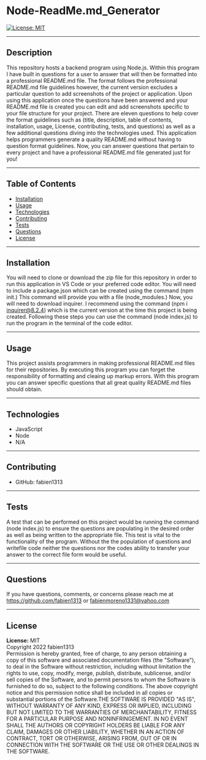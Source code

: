 # Node-ReadMe.md_Generator
  [![License: MIT](https://img.shields.io/badge/License-MIT-yellow.svg)](https://opensource.org/licenses/MIT)
  <hr>

  ## Description
  This repository hosts a backend program using Node.js. Within this program I have built in questions for a user to answer that will then be formatted into a professional README.md file. The format follows the professional README.md file guidelines however, the current version excludes a particular question to add screenshots of the project or application. Upon using this application once the questions have been answered and your README.md file is created you can edit and add screenshots specific to your file structure for your project. There are eleven questions to help cover the format guidelines such as (title, description, table of contents, installation, usage, License, contributing, tests, and questions) as well as a few additional questions diving into the technologies used. This application helps programmers generate a quality README.md without having to question format guidelines. Now, you can answer questions that pertain to every project and have a professional README.md file generated just for you!
  <hr>

  ## Table of Contents
  - [Installation](#installation)
  - [Usage](#usage)
  - [Technologies](#technologies)
  - [Contributing](#contributing)
  - [Tests](#tests)
  - [Questions](#questions)
  - [License](#license)
  <hr>

  ## Installation
  You will need to clone or download the zip file for this repository in order to run this application in VS Code or your preferred code editor. You will need to include a package.json which can be created using the command (npm init.) This command will provide you with a file (node_modules.) Now, you will need to download inquirer. I recommend using the command (npm i inquirer@8.2.4) which is the current version at the time this project is being created. Following these steps you can use the command (node index.js) to run the program in the terminal of the code editor.
  <hr>

  ## Usage
  This project assists programmers in making professional README.md files for their repositories. By executing this program you can forget the responsibility of formatting and cleaing up markup errors. With this program you can answer specific questions that all great quality README.md files should obtain.
  <hr>

  ## Technologies
 - JavaScript
 - Node
 - N/A
 <hr>

 ## Contributing
 - GitHub: fabien1313
 <hr>
 
 ## Tests
 A test that can be performed on this project would be running the command (node index.js) to ensure the questions are populating in the desired order as well as being written to the appropriate file. This test is vital to the functionality of the program. Without the the population of questions and writefile code neither the questions nor the codes ability to transfer your answer to the correct file form would be useful.
 <hr>

 ## Questions
 If you have questions, comments, or concerns please reach me at https://github.com/fabien1313
 or
 fabienmoreno1331@yahoo.com
<hr>

 ## License
 **License:** MIT
 <br>Copyright 2022 fabien1313<br>
 Permission is hereby granted, free of charge, to any person obtaining a copy of this software and associated documentation files (the "Software"), to deal in the Software without restriction, including without limitation the rights to use, copy, modify, merge, publish, distribute, sublicense, and/or sell copies of the Software, and to permit persons to whom the Software is furnished to do so, subject to the following conditions. The above copyright notice and this permission notice shall be included in all copies or substantial portions of the Software.THE SOFTWARE IS PROVIDED "AS IS", WITHOUT WARRANTY OF ANY KIND, EXPRESS OR IMPLIED, INCLUDING BUT NOT LIMITED TO THE WARRANTIES OF MERCHANTABILITY, FITNESS FOR A PARTICULAR PURPOSE AND NONINFRINGEMENT. IN NO EVENT SHALL THE AUTHORS OR COPYRIGHT HOLDERS BE LIABLE FOR ANY CLAIM, DAMAGES OR OTHER LIABILITY, WHETHER IN AN ACTION OF CONTRACT, TORT OR OTHERWISE, ARISING FROM, OUT OF OR IN CONNECTION WITH THE SOFTWARE OR THE USE OR OTHER DEALINGS IN THE SOFTWARE.


